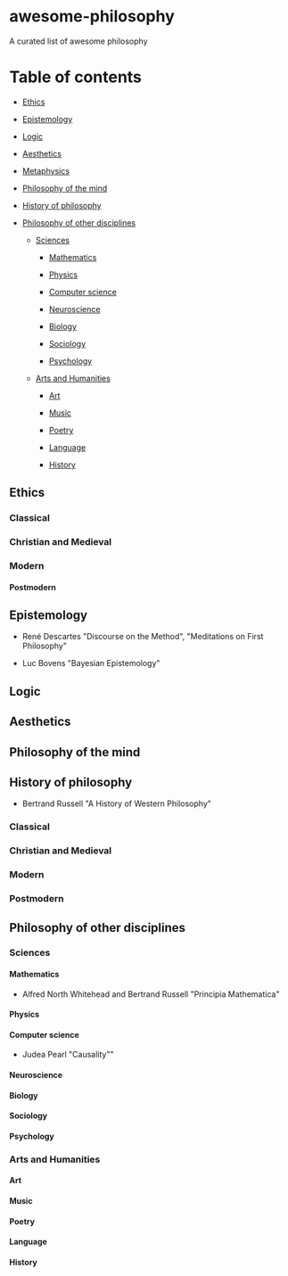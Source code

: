 # awesome-philosophy
A curated list of awesome philosophy

# Table of contents

+ [Ethics](#Ethics)

+ [Epistemology](#Epistemology)

+ [Logic](#Logic)

+ [Aesthetics](#Aesthetics)

+ [Metaphysics](#Metaphysics)

+ [Philosophy of the mind](#Philosophy-of-the-mind)

+ [History of philosophy](#History-of-philosophy)

+ [Philosophy of other disciplines](#Philosophy-of-other-disciplines)

    * [Sciences](#Sciences)

        * [Mathematics](#Mathematics)

        * [Physics](#Physics)

        * [Computer science](#Computer-science)

        * [Neuroscience](#Neuroscience)

        * [Biology](#Biology)

        * [Sociology](#Sociology)

        * [Psychology](#Psychology)
        
    * [Arts and Humanities](#Arts-and-Humanities)

        * [Art](#Art)

        * [Music](#Music)

        * [Poetry](#Poetry)

        * [Language](#Language)

        * [History](#History)

## Ethics

### Classical

### Christian and Medieval

### Modern

#### Postmodern

## Epistemology

* René Descartes "Discourse on the Method", "Meditations on First Philosophy"

* Luc Bovens "Bayesian Epistemology"

## Logic

## Aesthetics

## Philosophy of the mind

## History of philosophy

* Bertrand Russell "A History of Western Philosophy"

### Classical

### Christian and Medieval

### Modern

### Postmodern

## Philosophy of other disciplines

### Sciences

#### Mathematics

* Alfred North Whitehead and Bertrand Russell "Principia Mathematica"

#### Physics

#### Computer science

* Judea Pearl "Causality""

#### Neuroscience

#### Biology

#### Sociology

#### Psychology
        
### Arts and Humanities

#### Art

#### Music

#### Poetry

#### Language

#### History

